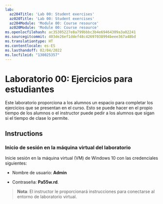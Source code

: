 ```yaml
---
lab:
  az204Title: 'Lab 00: Student exercises'
  az020Title: 'Lab 00: Student exercises'
  az204Module: 'Module 00: Course resource'
  az020Module: 'Module 00: Course resource'
ms.openlocfilehash: ac35305227e8a799bbbc3b4e69464309a3a02241
ms.sourcegitcommit: 403de26ef1ddef48c42697038994beee367a48bd
ms.translationtype: HT
ms.contentlocale: es-ES
ms.lasthandoff: 02/04/2022
ms.locfileid: "138025357"
---
```

# <a name="lab-00-student-exercises"></a>Laboratorio 00: Ejercicios para estudiantes

Este laboratorio proporciona a los alumnos un espacio para completar los ejercicios que se presentan en el curso. Esto se puede hacer en el propio tiempo de los alumnos o el instructor puede pedir a los alumnos que sigan si el tiempo de clase lo permite.

## <a name="instructions"></a>Instructions

### <a name="sign-in-to-the-lab-virtual-machine"></a>Inicio de sesión en la máquina virtual del laboratorio

Inicie sesión en la máquina virtual (VM) de Windows 10 con las credenciales siguientes:

* Nombre de usuario: **Admin**

* Contraseña: **Pa55w.rd**.

> **Nota**: El instructor le proporcionará instrucciones para conectarse al entorno de laboratorio virtual.
